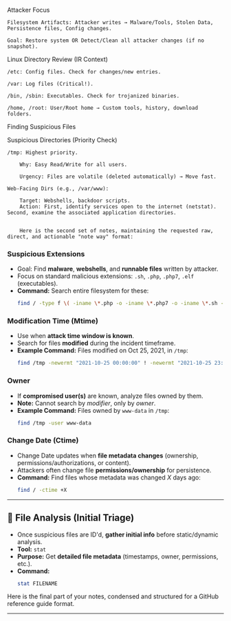 Attacker Focus 

    Filesystem Artifacts: Attacker writes → Malware/Tools, Stolen Data, Persistence files, Config changes.

    Goal: Restore system OR Detect/Clean all attacker changes (if no snapshot).

Linux Directory Review (IR Context)

    /etc: Config files. Check for changes/new entries.

    /var: Log files (Critical!).

    /bin, /sbin: Executables. Check for trojanized binaries.

    /home, /root: User/Root home → Custom tools, history, download folders.

Finding Suspicious Files

Suspicious Directories (Priority Check)

    /tmp: Highest priority.

        Why: Easy Read/Write for all users.

        Urgency: Files are volatile (deleted automatically) → Move fast.

    Web-Facing Dirs (e.g., /var/www):

        Target: Webshells, backdoor scripts.
        Action: First, identify services open to the internet (netstat). Second, examine the associated application directories.


        Here is the second set of notes, maintaining the requested raw, direct, and actionable "note way" format:



### **Suspicious Extensions**

  * Goal: Find **malware**, **webshells**, and **runnable files** written by attacker.
  * Focus on standard malicious extensions: `.sh`, `.php`, `.php7`, `.elf` (executables).
  * **Command:** Search entire filesystem for these:
    ```bash
    find / -type f \( -iname \*.php -o -iname \*.php7 -o -iname \*.sh -o -iname \*.elf \)
    ```

### **Modification Time (Mtime)**

  * Use when **attack time window is known**.
  * Search for files **modified** during the incident timeframe.
  * **Example Command:** Files modified on Oct 25, 2021, in `/tmp`:
    ```bash
    find /tmp -newermt "2021-10-25 00:00:00" ! -newermt "2021-10-25 23:59:00"
    ```

### **Owner**

  * If **compromised user(s)** are known, analyze files owned by them.
  * **Note:** Cannot search by *modifier*, only by *owner*.
  * **Example Command:** Files owned by `www-data` in `/tmp`:
    ```bash
    find /tmp -user www-data
    ```

### **Change Date (Ctime)**

  * Change Date updates when **file metadata changes** (ownership, permissions/authorizations, or content).
  * Attackers often change file **permissions/ownership** for persistence.
  * **Command:** Find files whose metadata was changed $X$ days ago:
    ```bash
    find / -ctime +X
    ```

-----

## 🔬 **File Analysis (Initial Triage)**

  * Once suspicious files are ID'd, **gather initial info** before static/dynamic analysis.
  * **Tool:** `stat`
  * **Purpose:** Get **detailed file metadata** (timestamps, owner, permissions, etc.).
  * **Command:**
    ```bash
    stat FILENAME
    ```


Here is the final part of your notes, condensed and structured for a GitHub reference guide format.

-----
